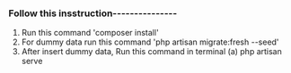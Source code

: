 ### Follow this insstruction---------------
1. Run this command 'composer install'
2. For dummy data run this command 'php artisan migrate:fresh --seed'
3. After insert dummy data, Run this command in terminal (a) php artisan serve 
